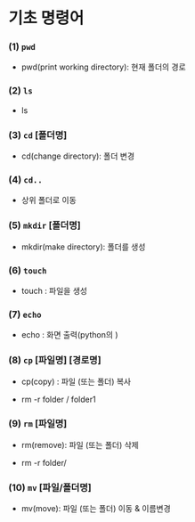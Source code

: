 # 기초 명령어

### (1) `pwd`

* pwd(print working directory): 현재 폴더의 경로



### (2) `ls`

* ls



### (3) `cd` [폴더명]

* cd(change directory): 폴더 변경



### (4) `cd..`

* 상위 폴더로 이동



### (5) `mkdir` [폴더명]

* mkdir(make directory): 폴더를 생성

### (6) `touch`

* touch : 파일을 생성



### (7) `echo`

* echo : 화면 출력(python의 )



### (8) `cp` [파일명] [경로명]

* cp(copy) : 파일 (또는 폴더) 복사

* rm -r folder / folder1



### (9) `rm` [파일명]

* rm(remove):  파일 (또는 폴더) 삭제

* rm -r folder/



### (10) `mv` [파일/폴더명]

* mv(move): 파일 (또는 폴더) 이동 & 이름변경 